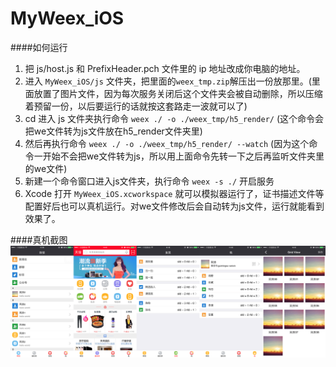 # MyWeex_iOS

####如何运行

1. 把 js/host.js 和 PrefixHeader.pch 文件里的 ip 地址改成你电脑的地址。
2. 进入 `MyWeex_iOS/js` 文件夹，把里面的`weex_tmp.zip`解压出一份放那里。(里面放置了图片文件，因为每次服务关闭后这个文件夹会被自动删除，所以压缩着预留一份，以后要运行的话就按这套路走一波就可以了)
3. cd 进入 js 文件夹执行命令 `weex ./ -o ./weex_tmp/h5_render/` (这个命令会把we文件转为js文件放在h5_render文件夹里)
4. 然后再执行命令 `weex ./ -o ./weex_tmp/h5_render/ --watch` (因为这个命令一开始不会把we文件转为js，所以用上面命令先转一下之后再监听文件夹里的we文件)
5. 新建一个命令窗口进入js文件夹，执行命令 `weex -s ./` 开启服务
6. Xcode 打开 `MyWeex_iOS.xcworkspace` 就可以模拟器运行了，证书描述文件等配置好后也可以真机运行。对we文件修改后会自动转为js文件，运行就能看到效果了。

####真机截图
![](https://github.com/AndyFightting/MyWeex_iOS/blob/master/image.png)
